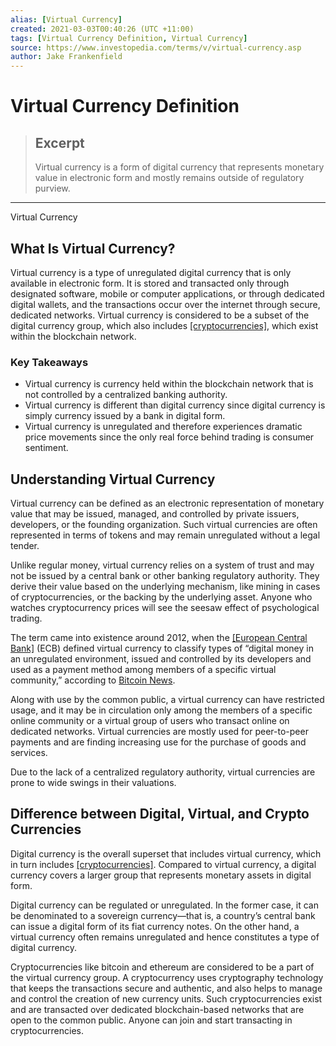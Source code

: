 ```yaml
---
alias: [Virtual Currency]
created: 2021-03-03T00:40:26 (UTC +11:00)
tags: [Virtual Currency Definition, Virtual Currency]
source: https://www.investopedia.com/terms/v/virtual-currency.asp
author: Jake Frankenfield
---
```


# Virtual Currency Definition

> ## Excerpt
> Virtual currency is a form of digital currency that represents monetary value in electronic form and mostly remains outside of regulatory purview.

---

Virtual Currency
## What Is Virtual Currency?

Virtual currency is a type of unregulated digital currency that is only available in electronic form. It is stored and transacted only through designated software, mobile or computer applications, or through dedicated digital wallets, and the transactions occur over the internet through secure, dedicated networks. Virtual currency is considered to be a subset of the digital currency group, which also includes [[cryptocurrencies]](https://www.investopedia.com/terms/c/cryptocurrency.asp), which exist within the blockchain network.

### Key Takeaways

-   Virtual currency is currency held within the blockchain network that is not controlled by a centralized banking authority.
-   Virtual currency is different than digital currency since digital currency is simply currency issued by a bank in digital form.
-   Virtual currency is unregulated and therefore experiences dramatic price movements since the only real force behind trading is consumer sentiment.

## Understanding Virtual Currency

Virtual currency can be defined as an electronic representation of monetary value that may be issued, managed, and controlled by private issuers, developers, or the founding organization. Such virtual currencies are often represented in terms of tokens and may remain unregulated without a legal tender.

Unlike regular money, virtual currency relies on a system of trust and may not be issued by a central bank or other banking regulatory authority. They derive their value based on the underlying mechanism, like mining in cases of cryptocurrencies, or the backing by the underlying asset. Anyone who watches cryptocurrency prices will see the seesaw effect of psychological trading.

The term came into existence around 2012, when the [[European Central Bank]](https://www.investopedia.com/terms/e/europeancentralbank.asp) (ECB) defined virtual currency to classify types of “digital money in an unregulated environment, issued and controlled by its developers and used as a payment method among members of a specific virtual community,” according to [Bitcoin News](https://news.bitcoin.com/is-bitcoin-a-digital-currency-or-a/).

Along with use by the common public, a virtual currency can have restricted usage, and it may be in circulation only among the members of a specific online community or a virtual group of users who transact online on dedicated networks. Virtual currencies are mostly used for peer-to-peer payments and are finding increasing use for the purchase of goods and services.

Due to the lack of a centralized regulatory authority, virtual currencies are prone to wide swings in their valuations.

## Difference between Digital, Virtual, and Crypto Currencies

Digital currency is the overall superset that includes virtual currency, which in turn includes [[cryptocurrencies]](https://www.investopedia.com/articles/forex/091013/future-cryptocurrency.asp). Compared to virtual currency, a digital currency covers a larger group that represents monetary assets in digital form.

Digital currency can be regulated or unregulated. In the former case, it can be denominated to a sovereign currency—that is, a country’s central bank can issue a digital form of its fiat currency notes. On the other hand, a virtual currency often remains unregulated and hence constitutes a type of digital currency.

Cryptocurrencies like bitcoin and ethereum are considered to be a part of the virtual currency group. A cryptocurrency uses cryptography technology that keeps the transactions secure and authentic, and also helps to manage and control the creation of new currency units. Such cryptocurrencies exist and are transacted over dedicated blockchain-based networks that are open to the common public. Anyone can join and start transacting in cryptocurrencies.
